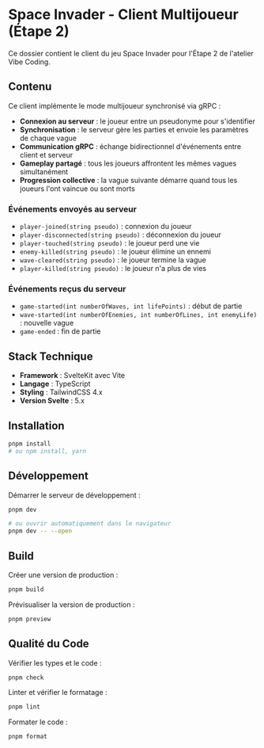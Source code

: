 # Space Invader - Client Multijoueur (Étape 2)

Ce dossier contient le client du jeu Space Invader pour l'Étape 2 de l'atelier Vibe Coding.

## Contenu

Ce client implémente le mode multijoueur synchronisé via gRPC :

- **Connexion au serveur** : le joueur entre un pseudonyme pour s'identifier
- **Synchronisation** : le serveur gère les parties et envoie les paramètres de chaque vague
- **Communication gRPC** : échange bidirectionnel d'événements entre client et serveur
- **Gameplay partagé** : tous les joueurs affrontent les mêmes vagues simultanément
- **Progression collective** : la vague suivante démarre quand tous les joueurs l'ont vaincue ou sont morts

### Événements envoyés au serveur

- `player-joined(string pseudo)` : connexion du joueur
- `player-disconnected(string pseudo)` : déconnexion du joueur
- `player-touched(string pseudo)` : le joueur perd une vie
- `enemy-killed(string pseudo)` : le joueur élimine un ennemi
- `wave-cleared(string pseudo)` : le joueur termine la vague
- `player-killed(string pseudo)` : le joueur n'a plus de vies

### Événements reçus du serveur

- `game-started(int numberOfWaves, int lifePoints)` : début de partie
- `wave-started(int numberOfEnemies, int numberOfLines, int enemyLife)` : nouvelle vague
- `game-ended` : fin de partie

## Stack Technique

- **Framework** : SvelteKit avec Vite
- **Langage** : TypeScript
- **Styling** : TailwindCSS 4.x
- **Version Svelte** : 5.x

## Installation

```sh
pnpm install
# ou npm install, yarn
```

## Développement

Démarrer le serveur de développement :

```sh
pnpm dev

# ou ouvrir automatiquement dans le navigateur
pnpm dev -- --open
```

## Build

Créer une version de production :

```sh
pnpm build
```

Prévisualiser la version de production :

```sh
pnpm preview
```

## Qualité du Code

Vérifier les types et le code :

```sh
pnpm check
```

Linter et vérifier le formatage :

```sh
pnpm lint
```

Formater le code :

```sh
pnpm format
```
